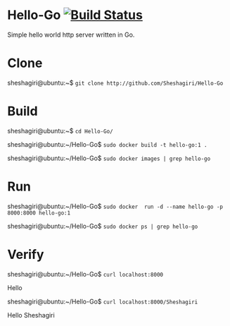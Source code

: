 # Hello-Go [![Build Status](https://travis-ci.com/Sheshagiri/Hello-Go.png?branch=master)](https://travis-ci.com/Sheshagiri/Hello-Go)
Simple hello world http server written in Go.

# Clone
sheshagiri@ubuntu:~$ `git clone http://github.com/Sheshagiri/Hello-Go`

# Build
sheshagiri@ubuntu:~$ `cd Hello-Go/`


sheshagiri@ubuntu:~/Hello-Go$ `sudo docker build -t hello-go:1 .`

sheshagiri@ubuntu:~/Hello-Go$ `sudo docker images | grep hello-go`
# Run
sheshagiri@ubuntu:~/Hello-Go$ `sudo docker  run -d --name hello-go -p 8000:8000 hello-go:1`

sheshagiri@ubuntu:~/Hello-Go$ `sudo docker ps | grep hello-go`
# Verify
sheshagiri@ubuntu:~/Hello-Go$ `curl localhost:8000`

Hello

sheshagiri@ubuntu:~/Hello-Go$ `curl localhost:8000/Sheshagiri`

Hello Sheshagiri
